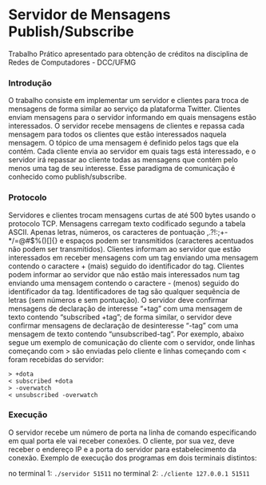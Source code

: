 # Servidor de Mensagens Publish/Subscribe

Trabalho Prático apresentado para obtenção de créditos na disciplina de Redes de Computadores - DCC/UFMG

### Introdução

O trabalho consiste em implementar um servidor e clientes para troca de mensagens de forma similar ao serviço da plataforma Twitter. Clientes enviam mensagens para o servidor informando em quais mensagens estão interessados. O servidor recebe mensagens de clientes e repassa cada mensagem para todos os clientes que estão interessados naquela mensagem. O tópico de uma mensagem é definido pelos tags que ela contém. Cada cliente envia ao servidor em quais tags está interessado, e o servidor irá repassar ao cliente todas as mensagens que contém pelo menos uma tag de seu interesse. Esse paradigma de comunicação é conhecido como publish/subscribe.

### Protocolo

Servidores e clientes trocam mensagens curtas de até 500 bytes usando o protocolo TCP. Mensagens carregam texto codificado segundo a tabela ASCII. Apenas letras, números, os caracteres de pontuação ,.?!:;+-*/=@#$%()[]{} e espaços podem ser transmitidos (caracteres acentuados não podem ser transmitidos). Clientes informam ao servidor que estão interessados em receber mensagens com um tag enviando uma mensagem contendo o caractere + (mais) seguido do identificador do tag. Clientes podem informar ao servidor que não estão mais interessados num tag enviando uma mensagem contendo o caractere - (menos) seguido do identificador da tag. Identificadores de tag são qualquer sequência de letras (sem números e sem pontuação). O servidor deve confirmar mensagens de declaração de interesse “+tag” com uma mensagem de texto contendo “subscribed +tag”; de forma similar, o servidor deve confirmar mensagens de declaração de desinteresse “-tag” com uma mensagem de texto contendo “unsubscribed-tag”. Por exemplo, abaixo segue um exemplo de comunicação do cliente com o servidor, onde linhas começando com > são enviadas pelo cliente e linhas começando com < foram recebidas do servidor:

````
> +dota
< subscribed +dota
> -overwatch
< unsubscribed -overwatch
````

### Execução

O servidor recebe um número de porta na linha de comando especificando em qual porta ele vai receber conexões. O cliente, por sua vez, deve receber o endereço IP e a porta do servidor para estabelecimento da conexão. Exemplo de execução dos programas em dois terminais distintos:

no terminal 1: `./servidor 51511`
no terminal 2: `./cliente 127.0.0.1 51511`
